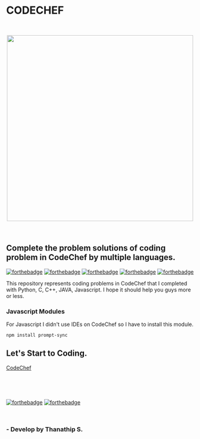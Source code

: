 # CODECHEF
<p>&nbsp;</p>
<p align="center">
  <img width="500" src="https://user-images.githubusercontent.com/78087668/115964569-57dc8000-a54f-11eb-9f33-3ef70afbf133.png">
</p>
<p>&nbsp;</p>


## Complete the problem solutions of coding problem in CodeChef by multiple languages.

[![forthebadge](https://forthebadge.com/images/badges/made-with-python.svg)](https://forthebadge.com)
[![forthebadge](https://forthebadge.com/images/badges/made-with-c.svg)](https://forthebadge.com)
[![forthebadge](https://forthebadge.com/images/badges/made-with-c-plus-plus.svg)](https://forthebadge.com)
[![forthebadge](https://forthebadge.com/images/badges/made-with-javascript.svg)](https://forthebadge.com)
[![forthebadge](https://forthebadge.com/images/badges/made-with-java.svg)](https://forthebadge.com)

This repository represents coding problems in CodeChef that I completed with Python, C, C++, JAVA, Javascript. I hope it should help you guys more or less.

### Javascript Modules
For Javascript I didn't use IDEs on CodeChef so I have to install this module.
```
npm install prompt-sync
```
## Let's Start to Coding.
[CodeChef](https://www.codechef.com)

<p>&nbsp;</p>
<p>&nbsp;</p>

[![forthebadge](https://forthebadge.com/images/badges/ctrl-c-ctrl-v.svg)](https://forthebadge.com)
[![forthebadge](https://forthebadge.com/images/badges/powered-by-oxygen.svg)](https://forthebadge.com)

<p>&nbsp;</p>

### - Develop by Thanathip S.
